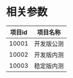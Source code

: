 # 相关参数
|  项目id  |  项目名称  |
|  ----  |  ----  |
|  10001  |  开发版公测  |
|  10002  |  开发版内测  |
|  10003  |  稳定版内测  |
